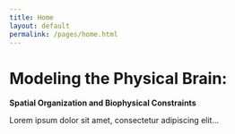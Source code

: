 ```yaml
---
title: Home
layout: default
permalink: /pages/home.html
---
```


# Modeling the Physical Brain:  
**Spatial Organization and Biophysical Constraints**

<!-- Event description placeholder -->
Lorem ipsum dolor sit amet, consectetur adipiscing elit...
